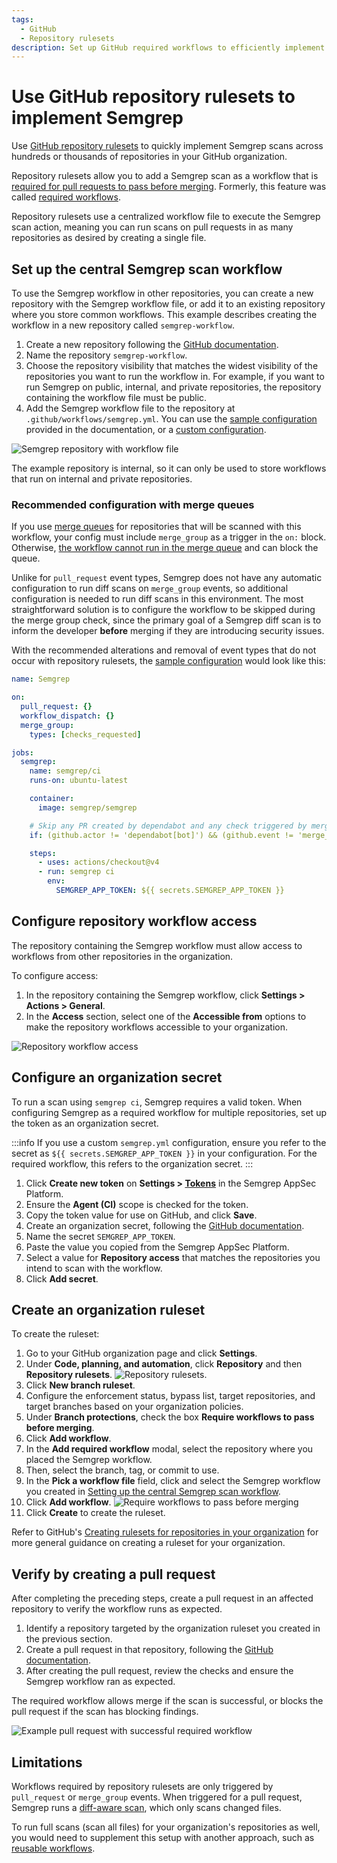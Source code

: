```yaml
---
tags:
  - GitHub
  - Repository rulesets
description: Set up GitHub required workflows to efficiently implement Semgrep scans across many repositories.
---
```


# Use GitHub repository rulesets to implement Semgrep

Use [GitHub repository rulesets](https://docs.github.com/en/enterprise-cloud@latest/repositories/configuring-branches-and-merges-in-your-repository/managing-rulesets/creating-rulesets-for-a-repository#introduction) to quickly implement Semgrep scans across hundreds or thousands of repositories in your GitHub organization. 

Repository rulesets allow you to add a Semgrep scan as a workflow that is [required for pull requests to pass before merging](https://docs.github.com/en/enterprise-cloud@latest/repositories/configuring-branches-and-merges-in-your-repository/managing-rulesets/available-rules-for-rulesets#require-workflows-to-pass-before-merging). Formerly, this feature was called [required workflows](https://github.blog/changelog/2023-08-02-github-actions-required-workflows-will-move-to-repository-rules/).

Repository rulesets use a centralized workflow file to execute the Semgrep scan action, meaning you can run scans on pull requests in as many repositories as desired by creating a single file.

## Set up the central Semgrep scan workflow

To use the Semgrep workflow in other repositories, you can create a new repository with the Semgrep workflow file, or add it to an existing repository where you store common workflows. This example describes creating the workflow in a new repository called `semgrep-workflow`.

1. Create a new repository following the [GitHub documentation](https://docs.github.com/en/get-started/quickstart/create-a-repo). 
  1. Name the repository `semgrep-workflow`.
  2. Choose the repository visibility that matches the widest visibility of the repositories you want to run the workflow in. For example, if you want to run Semgrep on public, internal, and private repositories, the repository containing the workflow file must be public.
2. Add the Semgrep workflow file to the repository at `.github/workflows/semgrep.yml`. You can use the [sample configuration](/docs/semgrep-ci/sample-ci-configs/#sample-github-actions-configuration-file) provided in the documentation, or a [custom configuration](/docs/semgrep-ci/running-semgrep-ci-with-semgrep-appsec-platform/#configuring-the-semgrep-appsec-platform-ci-job).

![Semgrep repository with workflow file](/img/kb/semgrep-workflow-repo.png)

The example repository is internal, so it can only be used to store workflows that run on internal and private repositories.

### Recommended configuration with merge queues

If you use [merge queues](https://docs.github.com/en/repositories/configuring-branches-and-merges-in-your-repository/configuring-pull-request-merges/managing-a-merge-queue) for repositories that will be scanned with this workflow, your config must include `merge_group` as a trigger in the `on:` block. Otherwise, [the workflow cannot run in the merge queue](https://docs.github.com/en/repositories/configuring-branches-and-merges-in-your-repository/configuring-pull-request-merges/managing-a-merge-queue#triggering-merge-group-checks-with-github-actions) and can block the queue.

Unlike for `pull_request` event types, Semgrep does not have any automatic configuration to run diff scans on `merge_group` events, so additional configuration is needed to run diff scans in this environment. The most straightforward solution is to configure the workflow to be skipped during the merge group check, since the primary goal of a Semgrep diff scan is to inform the developer **before** merging if they are introducing security issues.

With the recommended alterations and removal of event types that do not occur with repository rulesets, the [sample configuration](/docs/semgrep-ci/sample-ci-configs/#sample-github-actions-configuration-file) would look like this:

```yaml
name: Semgrep

on:
  pull_request: {}
  workflow_dispatch: {}
  merge_group:
    types: [checks_requested]

jobs:
  semgrep:
    name: semgrep/ci
    runs-on: ubuntu-latest

    container:
      image: semgrep/semgrep

    # Skip any PR created by dependabot and any check triggered by merge group
    if: (github.actor != 'dependabot[bot]') && (github.event != 'merge_group')

    steps:
      - uses: actions/checkout@v4
      - run: semgrep ci
        env:
          SEMGREP_APP_TOKEN: ${{ secrets.SEMGREP_APP_TOKEN }}
```

## Configure repository workflow access

The repository containing the Semgrep workflow must allow access to workflows from other repositories in the organization. 

To configure access:

1. In the repository containing the Semgrep workflow, click **Settings > Actions > General**.
2. In the **Access** section, select one of the **Accessible from** options to make the repository workflows accessible to your organization.

![Repository workflow access](/img/kb/semgrep-workflow-actions-access.png)

## Configure an organization secret

To run a scan using `semgrep ci`, Semgrep requires a valid token. When configuring Semgrep as a required workflow for multiple repositories, set up the token as an organization secret.

:::info
If you use a custom `semgrep.yml` configuration, ensure you refer to the secret as `${{ secrets.SEMGREP_APP_TOKEN }}` in your configuration. For the required workflow, this refers to the organization secret.
:::

1. Click **Create new token** on **Settings > [Tokens](https://semgrep.dev/orgs/-/settings/tokens)** in the Semgrep AppSec Platform.
2. Ensure the **Agent (CI)** scope is checked for the token.
3. Copy the token value for use on GitHub, and click **Save**.
4. Create an organization secret, following the [GitHub documentation](https://docs.github.com/en/enterprise-cloud@latest/actions/security-guides/using-secrets-in-github-actions#creating-secrets-for-an-organization).
  1. Name the secret `SEMGREP_APP_TOKEN`.
  2. Paste the value you copied from the Semgrep AppSec Platform.
  3. Select a value for **Repository access** that matches the repositories you intend to scan with the workflow.
  4. Click **Add secret**.

## Create an organization ruleset

To create the ruleset:

1. Go to your GitHub organization page and click **Settings**.
2. Under **Code, planning, and automation**, click **Repository** and then **Repository rulesets**.
    ![Repository rulesets](/img/kb/semgrep-workflow-repository-rulesets.png).
3. Click **New branch ruleset**.
4. Configure the enforcement status, bypass list, target repositories, and target branches based on your organization policies.
5. Under **Branch protections**, check the box **Require workflows to pass before merging**.
6. Click **Add workflow**.
7. In the **Add required workflow** modal, select the repository where you placed the Semgrep workflow.
8. Then, select the branch, tag, or commit to use.
9. In the **Pick a workflow file** field, click and select the Semgrep workflow you created in [Setting up the central Semgrep scan workflow](#setting-up-the-central-semgrep-scan-workflow).
10. Click **Add workflow**.
    ![Require workflows to pass before merging](/img/kb/semgrep-workflow-require-pass.png)
11. Click **Create** to create the ruleset.

Refer to GitHub's [Creating rulesets for repositories in your organization](https://docs.github.com/en/enterprise-cloud@latest/organizations/managing-organization-settings/creating-rulesets-for-repositories-in-your-organization) for more general guidance on creating a ruleset for your organization.

## Verify by creating a pull request

After completing the preceding steps, create a pull request in an affected repository to verify the workflow runs as expected.

1. Identify a repository targeted by the organization ruleset you created in the previous section.
2. Create a pull request in that repository, following the [GitHub documentation](https://docs.github.com/en/pull-requests/collaborating-with-pull-requests/proposing-changes-to-your-work-with-pull-requests/creating-a-pull-request).
3. After creating the pull request, review the checks and ensure the Semgrep workflow ran as expected.

The required workflow allows merge if the scan is successful, or blocks the pull request if the scan has blocking findings.

![Example pull request with successful required workflow](/img/kb/semgrep-workflow-pr-example.png)

## Limitations

Workflows required by repository rulesets are only triggered by `pull_request` or `merge_group` events. When triggered for a pull request, Semgrep runs a [diff-aware scan](/deployment/customize-ci-jobs#set-up-diff-aware-scans), which only scans changed files. 

To run full scans (scan all files) for your organization's repositories as well, you would need to supplement this setup with another approach, such as [reusable workflows](/docs/kb/semgrep-ci/github-reusable-workflows-semgrep).
